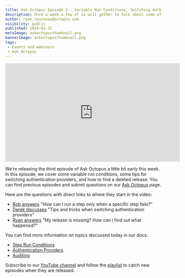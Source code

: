 ```yaml
---
title: Ask Octopus Episode 3 - Variable Run Conditions, Switching Auth Providers, Finding Deleted Releases
description: Once a week a few of us will gather to talk about some of the most interesting questions we have gotten over the past week and how we went about solving them.  
author: ryan.rousseau@octopus.com
visibility: public
published: 2019-01-31
metaImage: askoctopusthumbnail.png
bannerImage: askoctopusthumbnail.png
tags:
 - Events and webinars
 - Ask Octopus
---
```


<iframe width="560" height="315" src="https://www.youtube.com/embed/Ftd8ga0yi6Q" frameborder="0" allowfullscreen></iframe>

We're releasing the third episode of Ask Octopus a little bit early this week. In this episode, we cover some variable run conditions, some tips for switching authentication providers, and how to find a deleted release. You can find previous episodes and submit questions on our [Ask Octopus](https://hello.octopus.com/ask-octopus) page.

Here are the questions with direct links to where they start in the video:

- [Bob answers](https://www.youtube.com/watch?v=Ftd8ga0yi6Q&t=33s) "How can I run a step only when a specific step fails?"
- [Derek discusses](https://www.youtube.com/watch?v=Ftd8ga0yi6Q&t=6m48s) "Tips and tricks when switching authentication providers"
- [Ryan answers](https://www.youtube.com/watch?v=Ftd8ga0yi6Q&t=13m22s) "My release is missing? How can I find out what happened?"

You can find more information on topics discussed today in our docs:

- [Step Run Conditions](https://octopus.com/docs/deployment-process/conditions)
- [Authentication Providers](https://octopus.com/docs/administration/authentication/authentication-providers)
- [Auditing](https://octopus.com/docs/administration/managing-users-and-teams/auditing)

Subscribe to our [YouTube channel](https://www.youtube.com/channel/UCURDSDCwx9ZiCMcLdc8d6Uw?sub_confirmation=1) and follow the [playlist](https://www.youtube.com/playlist?list=PLAGskdGvlaw3-cd9rPiwhwfUo7kDGnOBh) to catch new episodes when they are released.
